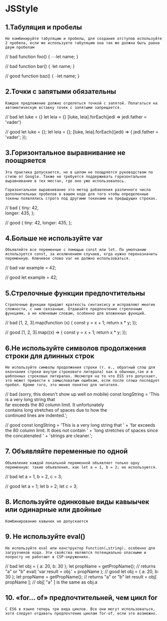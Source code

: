 # JSStyle
## 1.Табуляция и пробелы

	Не комбинируйте табуляцию и пробелы, для создания отступов используйте 2 пробела, если же используете табуляцию она так же должна быть равна двум пробелам
	
// bad
function foo() {
∙∙∙∙let name;
}

// bad
function bar() {
∙let name;
}

// good
function baz() {
∙∙let name;
}

##	2.Точки с запятыми обязательны
		
	Каждое предложение должно отделяться точкой с запятой. Полагаться на автоматическую вставку точек с запятыми запрещается.
	
// bad
let luke = {}
let leia = {}
[luke, leia].forEach(jedi => jedi.father = 'vader')

// good
let luke = {};
let leia = {};
[luke, leia].forEach((jedi) => {
  jedi.father = 'vader';
});

## 	3.Горизонтальное выравнивание не поощряется

	Эта практика допускается, но в целом не поощряется руководством по стилю от Google. Также не требуется поддерживать горизонтальное выравнивание в тех местах, где оно уже использовалось.

	Горизонтальное выравнивание это метод добавления различного числа дополнительных пробелов в вашем коде для того чтобы определенные токены появлялись строго под другими токенами на предыдущих строках.

// bad
{
  tiny:   42,  
  longer: 435, 
};

// good
{
  tiny: 42, 
  longer: 435,
};

## 	4.Больше не используйте var

	Объявляйте все переменные с помощью const или let. По умолчанию используется const, за исключением случаев, кгда нужно переназначить переменную. Ключевое слово var не должно использоваться.
	
// bad
var example = 42;

// good
let example = 42;

##	5.Стрелочные функции предпочтительны

	Стрелочные функции придают краткость синтаксису и исправляют многие сложности, с ним связанные. Отдавайте предпочтение стрелочным функциям, а не ключевым словам, особенно для вложенных функций.

// bad
[1, 2, 3].map(function (x) {
  const y = x + 1;
  return x * y;
});

// good
[1, 2, 3].map((x) => {
  const y = x + 1;
  return x * y;
});

##	6.Не используйте символов продолжения строки для длинных строк

	Не используйте символы продолжения строки (т. е., обратный слэш для окончания строки внутри строкового литерала) как в обычных,так и в шаблонных строковых литералах. Несмотря на то что ES5 это допускает, это может привести к замысловатым ошибкам, если после слэша последует пробел. Кроме того, это менее понятно для читателя.

// bad (sorry, this doesn't show up well on mobile)
const longString = 'This is a very long string that \
    far exceeds the 80 column limit. It unfortunately \
    contains long stretches of spaces due to how the \
    continued lines are indented.';

// good
const longString = 'This is a very long string that ' + 
    'far exceeds the 80 column limit. It does not contain ' + 
    'long stretches of spaces since the concatenated ' +
    'strings are cleaner.';
	
## 	7.	Объявляйте переменные по одной

	Объявление каждой локальной переменной объявляет только одну переменную: такие объявления, как let a = 1, b = 2; не используются.

// bad
let a = 1, b = 2, c = 3;

// good
let a = 1;
let b = 2;
let c = 3;

##	8. Используйте одинковые виды кавыычек или одинарные или двойные

	Комбинирование кавычек не допускается
	
##	9. Не используйте eval()

	Не используйте eval или конструктор Function(…string), особенно для загрузчиков кода. Эти свойства являются потенциально опасными и попросту не работают в CSP-окружениях.

// bad
let obj = { a: 20, b: 30 };
let propName = getPropName();  // returns "a" or "b"
eval( 'var result = obj.' + propName );
// good
let obj = { a: 20, b: 30 };
let propName = getPropName();  // returns "a" or "b"
let result = obj[ propName ];  //  obj[ "a" ] is the same as obj.a

##	10.	«for… of» предпочтительней, чем цикл for

	С ES6 в языке теперь три вида циклов. Все они могут использоваться, хотя следует отдавать предпочтение циклам for-of, если это возможно.































